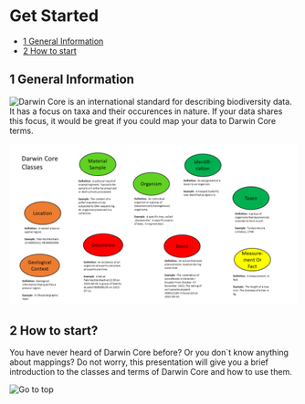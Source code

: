 # Get Started

<!-- TOC -->

- [1 General Information](#1-general-information)
- [2 How to start](#2-how-to-start)


<!-- /TOC -->

## 1 General Information

![**Darwin Core**](https://dwc.tdwg.org/) is an international standard for describing biodiversity data. It has a focus on taxa and their occurences in nature. If your data shares this focus, it would be great if you could map your data to Darwin Core terms. 

![Classes](https://github.com/fabrikschleichach/BEXIS2_Documents/blob/master/Manuals/Darwin%20Core/Images/Classes.png)



## 2 How to start?

You have never heard of Darwin Core before? Or you don`t know anything about mappings? Do not worry, this presentation will give you a brief introduction to the classes and terms of Darwin Core and how to use them.

![Go to top](#1-general-information)
   
